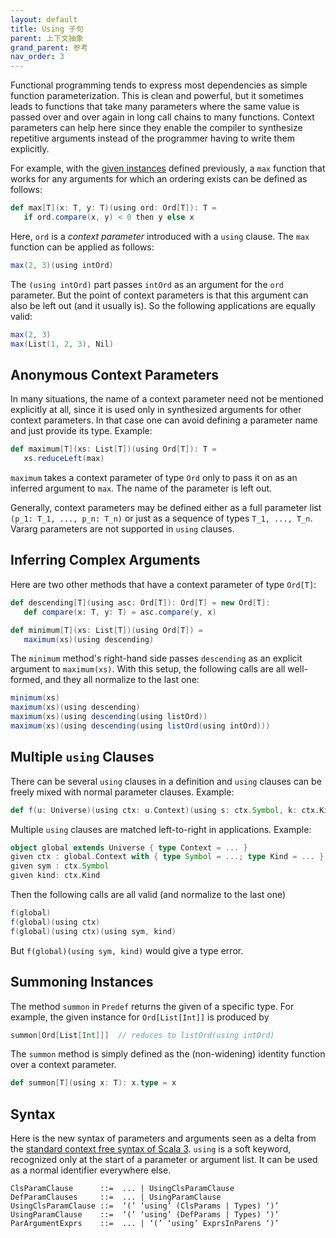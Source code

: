 ```yaml
---
layout: default
title: Using 子句
parent: 上下文抽象
grand_parent: 参考
nav_order: 3
---
```


Functional programming tends to express most dependencies as simple function parameterization.
This is clean and powerful, but it sometimes leads to functions that take many parameters where the same value is passed over and over again in long call chains to many
functions. Context parameters can help here since they enable the compiler to synthesize
repetitive arguments instead of the programmer having to write them explicitly.

For example, with the [given instances](./givens.md) defined previously,
a `max` function that works for any arguments for which an ordering exists can be defined as follows:

```scala
def max[T](x: T, y: T)(using ord: Ord[T]): T =
   if ord.compare(x, y) < 0 then y else x
```

Here, `ord` is a _context parameter_ introduced with a `using` clause.
The `max` function can be applied as follows:

```scala
max(2, 3)(using intOrd)
```

The `(using intOrd)` part passes `intOrd` as an argument for the `ord` parameter. But the point of context parameters is that this argument can also be left out (and it usually is). So the following applications are equally valid:

```scala
max(2, 3)
max(List(1, 2, 3), Nil)
```

## Anonymous Context Parameters

In many situations, the name of a context parameter need not be
mentioned explicitly at all, since it is used only in synthesized arguments for
other context parameters. In that case one can avoid defining a parameter name
and just provide its type. Example:

```scala
def maximum[T](xs: List[T])(using Ord[T]): T =
   xs.reduceLeft(max)
```

`maximum` takes a context parameter of type `Ord` only to pass it on as an
inferred argument to `max`. The name of the parameter is left out.

Generally, context parameters may be defined either as a full parameter list `(p_1: T_1, ..., p_n: T_n)` or just as a sequence of types `T_1, ..., T_n`. Vararg parameters are not supported in `using` clauses.

## Inferring Complex Arguments

Here are two other methods that have a context parameter of type `Ord[T]`:

```scala
def descending[T](using asc: Ord[T]): Ord[T] = new Ord[T]:
   def compare(x: T, y: T) = asc.compare(y, x)

def minimum[T](xs: List[T])(using Ord[T]) =
   maximum(xs)(using descending)
```

The `minimum` method's right-hand side passes `descending` as an explicit argument to `maximum(xs)`.
With this setup, the following calls are all well-formed, and they all normalize to the last one:

```scala
minimum(xs)
maximum(xs)(using descending)
maximum(xs)(using descending(using listOrd))
maximum(xs)(using descending(using listOrd(using intOrd)))
```

## Multiple `using` Clauses

There can be several `using` clauses in a definition and `using` clauses can be freely mixed with normal parameter clauses. Example:

```scala
def f(u: Universe)(using ctx: u.Context)(using s: ctx.Symbol, k: ctx.Kind) = ...
```

Multiple `using` clauses are matched left-to-right in applications. Example:

```scala
object global extends Universe { type Context = ... }
given ctx : global.Context with { type Symbol = ...; type Kind = ... }
given sym : ctx.Symbol
given kind: ctx.Kind

```
Then the following calls are all valid (and normalize to the last one)

```scala
f(global)
f(global)(using ctx)
f(global)(using ctx)(using sym, kind)
```

But `f(global)(using sym, kind)` would give a type error.


## Summoning Instances

The method `summon` in `Predef` returns the given of a specific type. For example,
the given instance for `Ord[List[Int]]` is produced by

```scala
summon[Ord[List[Int]]]  // reduces to listOrd(using intOrd)
```

The `summon` method is simply defined as the (non-widening) identity function over a context parameter.

```scala
def summon[T](using x: T): x.type = x
```

## Syntax

Here is the new syntax of parameters and arguments seen as a delta from the [standard context free syntax of Scala 3](../syntax.md). `using` is a soft keyword, recognized only at the start of a parameter or argument list. It can be used as a normal identifier everywhere else.

```
ClsParamClause      ::=  ... | UsingClsParamClause
DefParamClauses     ::=  ... | UsingParamClause
UsingClsParamClause ::=  ‘(’ ‘using’ (ClsParams | Types) ‘)’
UsingParamClause    ::=  ‘(’ ‘using’ (DefParams | Types) ‘)’
ParArgumentExprs    ::=  ... | ‘(’ ‘using’ ExprsInParens ‘)’
```
